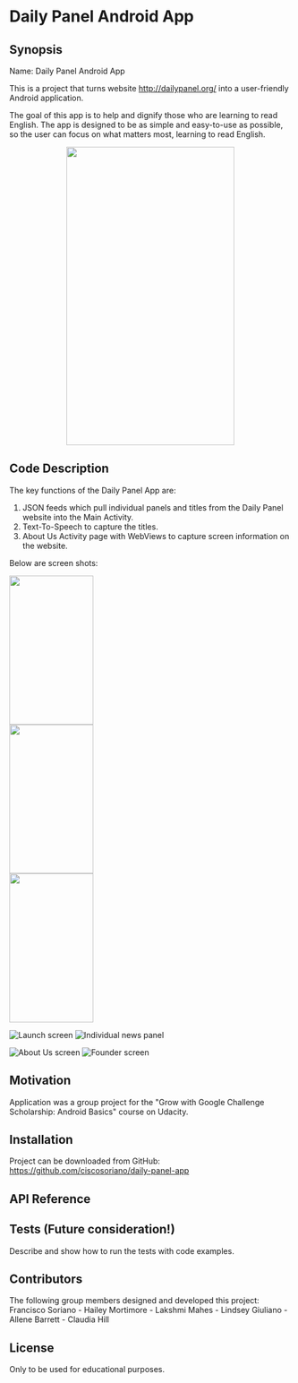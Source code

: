 # Daily Panel Android App

## Synopsis

Name:   Daily Panel Android App

This is a project that turns website http://dailypanel.org/ into a user-friendly Android application. 

The goal of this app is to help and dignify those who are learning to read English. 
The app is designed to be as simple and easy-to-use as possible, so the user can focus  on what matters most, learning to read English.

<p align="center">
 <kbd><img width="300" height="533" src="https://github.com/ciscosoriano/daily-panel-app/blob/master/readme_assets/Daily_Panel_App.gif"></kbd>
</p>

## Code Description

The key functions of the Daily Panel App are:
 1. JSON feeds which pull individual panels and titles from the Daily Panel website into the Main Activity.
 2. Text-To-Speech to capture the titles.
 3. About Us Activity page with WebViews to capture screen information on the website.

Below are screen shots:

<div id="banner">
    <div class="inline-block">
   <kbd><img width="150" height="266" src="readme_assets/Main.png"></kbd></div>
   <div class="inline-block">
   <kbd><img width="150" height="266" src="https://github.com/ciscosoriano/daily-panel-app/blob/master/readme_assets/AboutUs.png"></kbd></div>
  <div class="inline-block"> 
 <kbd><img width="150" height="266" src="https://github.com/ciscosoriano/daily-panel-app/blob/master/readme_assets/Founder.png"></kbd>
 </div>
 </div>

![Launch screen](readme_assets/Main.png)
![Individual news panel](readme_assets/Panels.png)


![About Us screen](readme_assets/AboutUs.png)
![Founder screen](readme_assets/Founder.png) 

## Motivation

Application was a group project for the "Grow with Google Challenge Scholarship: Android Basics" course on Udacity.

## Installation

Project can be downloaded from GitHub:  https://github.com/ciscosoriano/daily-panel-app

## API Reference

## Tests (Future consideration!)

Describe and show how to run the tests with code examples.

## Contributors

The following group members designed and developed this project:
Francisco Soriano - Hailey Mortimore - Lakshmi Mahes - Lindsey Giuliano - Allene Barrett - Claudia Hill

## License

Only to be used for educational purposes.
